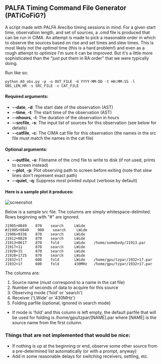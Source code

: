## PALFA Timing Command File Generator (PATiCoFiG?)

A script made with PALFA Arecibo timing sessions in mind.  For a given start time, observation length, and set of sources, a .cmd file is produced that can be run in CIMA.  An attempt is made to pick a reasonable order in which to observe the sources based on rise and set times and slew times.  This is most likely not the *optimal* time (this is a hard problem!) and even as a rough attempt to optimize I'm sure it can be improved.  But it's a little more sophisticated than the "just put them in RA order" that we were typically doing.

Run like so:
```
python AO_obs.py -p -o OUT_FILE -d YYYY-MM-DD -t HH:MM:SS -l OBS_LEN_HR -s SRC_FILE -c CAT_FILE
```

#### Required arguments:
* **--date**, **-d**: The start date of the observation (AST)
* **--time**, **-t**: The start time of the observation (AST)
* **--nhours**, **-l**: The duration of the observation in hours
* **--srcfile**, **-s**: The input list of sources for this observation (see below for details)
* **--catfile**, **-c**: The CIMA cat file for this observation (the names in the src file must match the names in the cat file)

#### Optional arguments:
* **--outfile**, **-o**: Filename of the cmd file to write to disk (if not used, prints to screen instead)
* **--plot**, **-p**: Plot observing path to screen before exiting (note that slew lines don't represent exact path)
* **--quiet**, **-q**: Suppress most printed output (verbose by default)

####  Here is a sample plot it produces:

![screenshot](https://raw.github.com/chitrangpatel/plan-AO-obs/tree/master/plot/obs_path.png "Observation path") 



Below is a sample src file.  The columns are simply whitespace-delimited.  Rows beginning with "#" are ignored.

```
J1905+0849    870    search     LWide
#J1905+0849    900    search     LWide
J1906+0336    870    search     LWide
J1912+0829    870    search     LWide
J1913+0617    870    fold       LWide    /home/somebody/J1913.par
J1917+11      870    search     LWide
J1928+15      870    search     LWide
J1928+1725    870    search     LWide
J1932+17      600    fold       LWide    /home/gpu/tzpar/1932+17.par
J1932+17      600    fold       430MHz   /home/gpu/tzpar/1932+17.par
```

The columns are:

1. Source name (must correspond to a name in the cat file)
2. Number of seconds of data to acquire for this source
3. Observing mode ('fold' or 'search')
4. Receiver ('LWide' or '430MHz')
5. Folding parfile (optional, ignored in search mode)
 * If mode is 'fold' and this column is left empty, the default parfile that will be used for folding is /home/gpu/tzpar/[NAME].par where [NAME] is the source name from the first column.

### Things that are not implemented that would be nice:
* If nothing is up at the beginning or end, observe some other source from a pre-determined list automatically (or with a prompt, anyway)
* Add in some reasonable delays for switching receivers, settling, etc.
